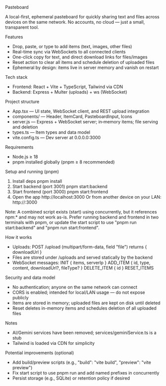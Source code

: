 Pasteboard

A local-first, ephemeral pasteboard for quickly sharing text and files across devices on the same network. No accounts, no cloud — just a small, transparent tool.

Features
- Drop, paste, or type to add items (text, images, other files)
- Real-time sync via WebSockets to all connected clients
- One-click copy for text, and direct download links for files/images
- Reset action to clear all items and schedule deletion of uploaded files
- Ephemeral by design: items live in server memory and vanish on restart

Tech stack
- Frontend: React + Vite + TypeScript, Tailwind via CDN
- Backend: Express + Multer (uploads) + ws (WebSocket)

Project structure
- App.tsx — UI state, WebSocket client, and REST upload integration
- components/ — Header, ItemCard, PasteboardInput, Icons
- server.js — Express + WebSocket server; in‑memory items; file serving and deletion
- types.ts — Item types and data model
- vite.config.ts — Dev server at 0.0.0.0:3000

Requirements
- Node.js ≥ 18
- pnpm installed globally (pnpm ≥ 8 recommended)

Setup and running (pnpm)
1) Install deps
   pnpm install
2) Start backend (port 3001)
   pnpm start:backend
3) Start frontend (port 3000)
   pnpm start:frontend
4) Open the app
   http://localhost:3000
   Or from another device on your LAN: http://<your-machine-ip>:3000

Note: A combined script exists (start) using concurrently, but it references npm:* and may not work as-is. Prefer running backend and frontend in two terminals with pnpm, or update the start script to use "pnpm run start:backend" and "pnpm run start:frontend".

How it works
- Uploads: POST /upload (multipart/form-data, field "file") returns { downloadUrl }
- Files are stored under /uploads and served statically by the backend
- WebSocket messages:
  INIT { items, serverIp }
  ADD_ITEM { id, type, content, downloadUrl?, fileType? }
  DELETE_ITEM { id }
  RESET_ITEMS

Security and data model
- No authentication; anyone on the same network can connect
- CORS is enabled; intended for local/LAN usage — do not expose publicly
- Items are stored in memory; uploaded files are kept on disk until deleted
- Reset deletes in-memory items and schedules deletion of all uploaded files

Notes
- AI/Gemini services have been removed; services/geminiService.ts is a stub
- Tailwind is loaded via CDN for simplicity

Potential improvements (optional)
- Add build/preview scripts (e.g., "build": "vite build", "preview": "vite preview")
- Fix start script to use pnpm run and add named prefixes in concurrently
- Persist storage (e.g., SQLite) or retention policy if desired